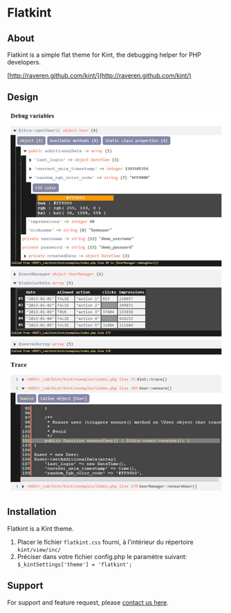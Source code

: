 # Flatkint #

## About ##

Flatkint is a simple flat theme for Kint, the debugging helper for PHP developers.

[http://raveren.github.com/kint/](http://raveren.github.com/kint/)

## Design ##

![Screen Shot!](screenshot.jpg)

## Installation ##

Flatkint is a Kint theme.

1. Placer le fichier `flatkint.css` fourni, à l'intérieur du répertoire `kint/view/inc/`
2. Préciser dans votre fichier config.php le paramètre suivant: `$_kintSettings['theme'] = 'flatkint';`

## Support ##

For support and feature request, please [contact us here](http://www.devevery.com).